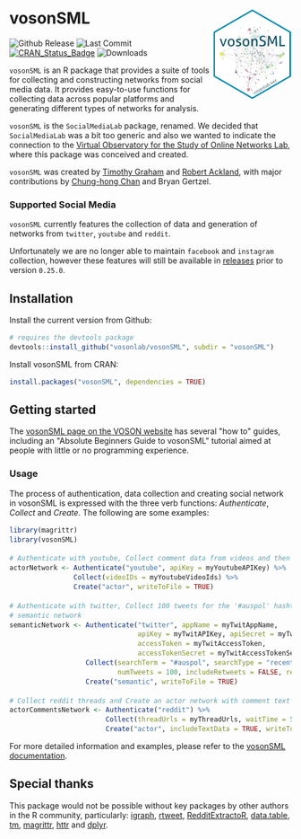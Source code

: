 # vosonSML <img src="vosonSML/man/figures/logo.png" width="140px" align="right"/>
![Github Release](https://img.shields.io/github/release-pre/vosonlab/vosonSML.svg?logo=github&colorB=yellow)
![Last Commit](https://img.shields.io/github/last-commit/vosonlab/vosonSML.svg)
[![CRAN_Status_Badge](http://www.r-pkg.org/badges/version/vosonSML)](https://CRAN.R-project.org/package=vosonSML)
![Downloads](https://cranlogs.r-pkg.org/badges/vosonSML)

`vosonSML` is an R package that provides a suite of tools for collecting and constructing networks from social media data. It provides easy-to-use functions for collecting data across popular platforms and generating different types of networks for analysis.

`vosonSML` is the `SocialMediaLab` package, renamed. We decided that `SocialMediaLab` was a bit too generic and also we wanted to indicate the connection to the [Virtual Observatory for the Study of Online Networks Lab](http://vosonlab.net), where this package was conceived and created.

`vosonSML` was created by [Timothy Graham](http://uq.academia.edu/TimGraham) and [Robert Ackland](https://researchers.anu.edu.au/researchers/ackland-rj), with major contributions by [Chung-hong Chan](https://github.com/chainsawriot) and Bryan Gertzel.

### Supported Social Media

`vosonSML` currently features the collection of data and generation of networks from `twitter`, `youtube` and `reddit`. 

Unfortunately we are no longer able to maintain `facebook` and `instagram` collection, however these features will still be available in [releases](https://github.com/vosonlab/vosonSML/releases) prior to version `0.25.0`.

## Installation

Install the current version from Github:
```R
# requires the devtools package
devtools::install_github("vosonlab/vosonSML", subdir = "vosonSML")
```

Install vosonSML from CRAN:
```R
install.packages("vosonSML", dependencies = TRUE)
```

## Getting started

The [vosonSML page on the VOSON website](http://vosonlab.net/vosonSML) has several "how to" guides, including an "Absolute Beginners Guide to vosonSML" tutorial aimed at people with little or no programming experience.

### Usage

The process of authentication, data collection and creating social network in vosonSML is expressed with the three verb functions: *Authenticate*, *Collect* and *Create*. The following are some examples:

```R
library(magrittr)
library(vosonSML)

# Authenticate with youtube, Collect comment data from videos and then Create an actor network
actorNetwork <- Authenticate("youtube", apiKey = myYoutubeAPIKey) %>%
                Collect(videoIDs = myYoutubeVideoIds) %>%
                Create("actor", writeToFile = TRUE)

# Authenticate with twitter, Collect 100 tweets for the '#auspol' hashtag and Create a 
# semantic network
semanticNetwork <- Authenticate("twitter", appName = myTwitAppName,
                                apiKey = myTwitAPIKey, apiSecret = myTwitAPISecret,
                                accessToken = myTwitAccessToken,
                                accessTokenSecret = myTwitAccessTokenSecret) %>%
                   Collect(searchTerm = "#auspol", searchType = "recent", 
                           numTweets = 100, includeRetweets = FALSE, retryOnRateLimit = TRUE) %>%
                   Create("semantic", writeToFile = TRUE)

# Collect reddit threads and Create an actor network with comment text as edge attribute
actorCommentsNetwork <- Authenticate("reddit") %>%
                        Collect(threadUrls = myThreadUrls, waitTime = 5) %>%
                        Create("actor", includeTextData = TRUE, writeToFile = TRUE)
```
For more detailed information and examples, please refer to the [vosonSML documentation](https://github.com/vosonlab/vosonSML/blob/master/vosonSML.pdf).

## Special thanks

This package would not be possible without key packages by other authors in the R community, particularly: [igraph](https://github.com/igraph/rigraph), [rtweet](https://github.com/mkearney/rtweet), [RedditExtractoR](https://github.com/ivan-rivera/RedditExtractoR), [data.table](https://github.com/Rdatatable/data.table), [tm](https://cran.r-project.org/web/packages/tm/index.html), [magrittr](https://cran.r-project.org/web/packages/magrittr/), [httr](https://github.com/hadley/httr) and [dplyr](https://github.com/hadley/dplyr).
